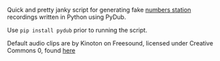 Quick and pretty janky script for generating fake [numbers station](https://en.wikipedia.org/wiki/Numbers_station) recordings written in Python using PyDub.

Use `pip install pydub` prior to running the script.

Default audio clips are by Kinoton on Freesound, licensed under Creative Commons 0, found [here](https://freesound.org/people/Kinoton/sounds/414063/)